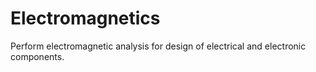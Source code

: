 # **Electromagnetics**

Perform electromagnetic analysis for design of electrical and electronic components.

